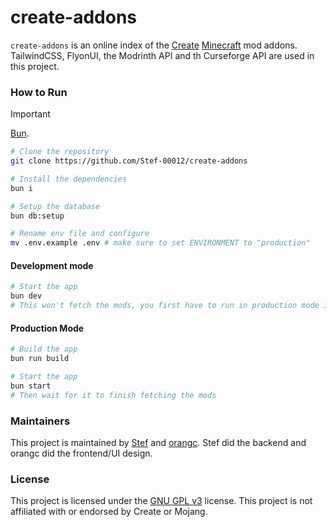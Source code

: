 # create-addons
`create-addons` is an online index of the [Create](https://modrinth.com/mod/create) [Minecraft](https://minecraft.net) mod addons. TailwindCSS, FlyonUI, the Modrinth API and th Curseforge API are used in this project.

### How to Run
> [!IMPORTANT]
> [Bun](https://bun.sh/).

```sh
# Clone the repository
git clone https://github.com/Stef-00012/create-addons

# Install the dependencies
bun i

# Setup the database
bun db:setup

# Rename env file and configure
mv .env.example .env # make sure to set ENVIRONMENT to "production"
```

#### Development mode
```sh
# Start the app
bun dev
# This won't fetch the mods, you first have to run in production mode in order to fetch the mods
```

#### Production Mode
```sh
# Build the app
bun run build

# Start the app
bun start
# Then wait for it to finish fetching the mods
```

### Maintainers
This project is maintained by [Stef](https://github.com/Stef-00012) and [orangc](https://orangc.net). Stef did the backend and orangc did the frontend/UI design.

### License
This project is licensed under the [GNU GPL v3](./LICENSE) license. This project is not affiliated with or endorsed by Create or Mojang.